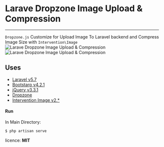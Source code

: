 # Larave Dropzone Image Upload & Compression 

-------------------------
`Dropzone.js` Customize for Upload Image To Laravel backend and Compress Image Size with `Intervention\Image` 
![Larave Dropzone Image Upload & Compression](http://mmasomi.ir/gitass/dropzone-2.jpg) 
![Larave Dropzone Image Upload & Compression](http://mmasomi.ir/gitass/dropzone-1.jpg) 
## Uses
  * [Laravel v5.7](https://laravel.com/docs/5.7)
  * [Bootstarp v4.2.1](https://getbootstrap.com/)
  * [jQuery v3.3.1](https://jquery.org/)
  * [Dropzone ](http://www.dropzonejs.com)
  * [Intervention Image v2.*](http://image.intervention.io/)
#### Run
In Main Directory:
```sh
$ php artisan serve
```
licence: **MIT**

